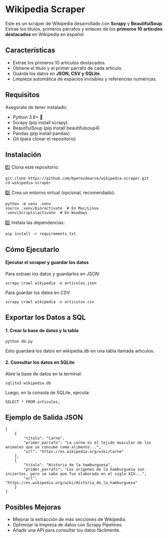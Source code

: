 # Wikipedia Scraper

Este es un scraper de Wikipedia desarrollado con **Scrapy** y **BeautifulSoup**. Extrae los títulos, primeros párrafos y enlaces de los **primeros 10 artículos destacados** en Wikipedia en español.

## Características

- Extrae los primeros 10 artículos destacados.
- Obtiene el título y el primer párrafo de cada artículo.
- Guarda los datos en **JSON, CSV y SQLite**.
- Limpieza automática de espacios invisibles y referencias numéricas.

## Requisitos

Asegúrate de tener instalado:
- Python 3.8+ 🐍
- Scrapy (pip install scrapy)
- BeautifulSoup (pip install beautifulsoup4)
- Pandas (pip install pandas)
- Git (para clonar el repositorio)

## Instalación

1️⃣ Clona este repositorio:
```
git clone https://github.com/bperezdearce/wikipedia-scraper.git
cd wikipedia-scraper
```
2️⃣ Crea un entorno virtual (opcional, recomendado):
```
python -m venv .venv
source .venv/bin/activate  # En Mac/Linux
.venv\Scripts\activate  # En Windows
```
3️⃣ Instala las dependencias:
```
pip install -r requirements.txt
```

## Cómo Ejecutarlo

#### Ejecutar el scraper y guardar los datos
Para extraer los datos y guardarlos en JSON:
```
scrapy crawl wikipedia -o articulos.json
```
Para guardar los datos en CSV:
```
scrapy crawl wikipedia -o articulos.csv
```
## Exportar los Datos a SQL

#### 1. Crear la base de datos y la tabla
```
python db.py
```
Esto guardará los datos en wikipedia.db en una tabla llamada articulos.

#### 2. Consultar los datos en SQLite
Abre la base de datos en la terminal:
```
sqlite3 wikipedia.db
```
Luego, en la consola de SQLite, ejecuta:
```
SELECT * FROM articulos;
```
## Ejemplo de Salida JSON
```
[
    {
        "titulo": "Carne",
        "primer_parrafo": "La carne es el tejido muscular de los animales que se consume como alimento...",
        "url": "https://es.wikipedia.org/wiki/Carne"
    },
    {
        "titulo": "Historia de la hamburguesa",
        "primer_parrafo": "Los orígenes de la hamburguesa son inciertos, pero se sabe que fue elaborada en el siglo XIX...",
        "url": "https://es.wikipedia.org/wiki/Historia_de_la_hamburguesa"
    }
]
```

## Posibles Mejoras

- Mejorar la extracción de más secciones de Wikipedia.
- Optimizar la limpieza de datos con Scrapy Pipelines.
- Añadir una API para consultar los datos fácilmente.


